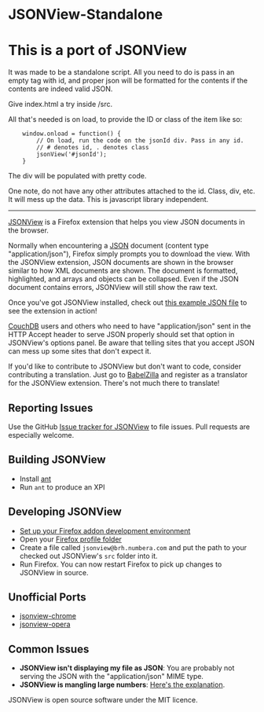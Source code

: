JSONView-Standalone
========

# This is a port of JSONView
It was made to be a standalone script. All you need to do is pass in an empty tag with id, and proper json will be formatted for the contents if the contents are indeed valid JSON.

Give index.html a try inside /src.

All that's needed is on load, to provide the ID or class of the item like so:
```
	window.onload = function() {
		// On load, run the code on the jsonId div. Pass in any id.
		// # denotes id, . denotes class
		jsonView('#jsonId');
	}
```

The div will be populated with pretty code.

One note, do not have any other attributes attached to the id. Class, div, etc. It will mess up the data. This is javascript library independent.

-----------


[JSONView](http://jsonview.com) is a Firefox extension that helps you view JSON documents in the browser.

Normally when encountering a [JSON](http://json.org) document (content type "application/json"), Firefox simply prompts you to download the view. With the JSONView extension, JSON documents are shown in the browser similar to how XML documents are shown. The document is formatted, highlighted, and arrays and objects can be collapsed. Even if the JSON document contains errors, JSONView will still show the raw text.

Once you've got JSONView installed, check out [this example JSON file](http://jsonview.com/example.json) to see the extension in action!

[CouchDB](http://couchdb.apache.org/) users and others who need to have "application/json" sent in the HTTP Accept header to serve JSON properly should set that option in JSONView's options panel. Be aware that telling sites that you accept JSON can mess up some sites that don't expect it.

If you'd like to contribute to JSONView but don't want to code, consider contributing a translation. Just go to [BabelZilla](http://www.babelzilla.org/index.php?option=com_wts&Itemid=88&type=show&extension=4898) and register as a translator for the JSONView extension. There's not much there to translate!

Reporting Issues
----------------

Use the GitHub [Issue tracker for JSONView](https://github.com/bhollis/jsonview/issues) to file issues. Pull requests are especially welcome.

Building JSONView
-----------------

* Install [ant](http://ant.apache.org/)
* Run `ant` to produce an XPI

Developing JSONView
-------------------
* [Set up your Firefox addon development environment](https://developer.mozilla.org/en/Setting_up_extension_development_environment)
* Open your [Firefox profile folder](http://kb.mozillazine.org/Profile_folder)
* Create a file called `jsonview@brh.numbera.com` and put the path to your checked out JSONView's `src` folder into it.
* Run Firefox. You can now restart Firefox to pick up changes to JSONView in source.

Unofficial Ports
----------------
* [jsonview-chrome](https://github.com/jamiew/jsonview-chrome)
* [jsonview-opera](https://github.com/fearphage/jsonview-opera)

Common Issues
-------------
* **JSONView isn't displaying my file as JSON**: You are probably not serving
  the JSON with the "application/json" MIME type.
* **JSONView is mangling large numbers**:
  [Here's the explanation](https://github.com/bhollis/jsonview/issues/21).

JSONView is open source software under the MIT licence.
